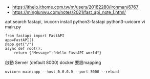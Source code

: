 - https://ithelp.ithome.com.tw/m/users/20162280/ironman/6767
- https://minglunwu.com/notes/2021/fast_api_note_1.html/
 


apt search fastapi, ivucorn
install python3-fastapi python3-uvicorn 
vi main.py
```
from fastapi import FastAPI
app=FastAPI()
@app.get("/")
async def root():
    return {"Message":"Hello FastAPI world"}
```
啟動 Server (default 8000)  docker 要設mapping
```
uvicorn main:app --host 0.0.0.0 --port 5000 --reload
```

